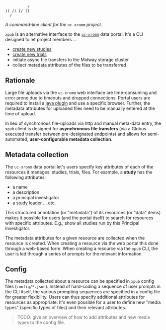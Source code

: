               / 
    )( /) (/ () 
      /       

*A command-line client for the `uc-xromm` project.*

`xpub` is an alternative interface to the [`uc-xromm`](http://xromm.rcc.uchicago.edu/) data portal.  It's a CLI designed to let project members ...

* [create new studies](https://wiki.brown.edu/confluence/display/ctx/How+to+Create+a+New+Study)
* [create new trials](https://wiki.brown.edu/confluence/display/ctx/How+to+Create+Trials)
* initiate async file transfers to the Midway storage cluster
* collect metadata attributes of the files to be transferred


## Rationale

Large file uploads via the `uc-xromm` web interface are time-consuming and
error prone due to timeouts and dropped connections.  Portal users are required to install a [java plugin](https://wiki.brown.edu/confluence/display/ctx/How+to+upload+files) and use a specific browser.  Further, the metadata attributes for uploaded files need to be manually entered at the time of upload.

In lieu of synchronous file-uploads via http and manual meta-data entry, the `xpub` client is designed for **asynchronous file transfers** (via a Globus executed transfer between pre-designated endpoints) and allows for semi-automated, **user-configurable metadata collection**.


## Metadata collection

The `uc-xromm` data portal let's users specify key attributes of each of the resources it manages: studies, trials, files.  For example, a **study** has the following attributes:

* a name
* a description
* a principal investigator
* a study leader
... etc.

This structured annotation (or "metadata") of its resources (or "data" items) makes it possible for users (and the portal itself) to search for resources with specific attributes.  E.g., show all studies run by this Principal Investigator.

The metadata attributes for a given resource are collected when the resource is created.  When creating a resource via the web portal this done through a web-based form.  When creating a resource via the `xpub` CLI, the user is led through a series of prompts for the relevant information.


## Config

The metadata collected about a resource can be specified in `xpub` config
files (`config/*.json`).  Instead of hard-coding a sequence of user prompts in the CLI itself, the various prompting sequences are specified in a config file for greater flexibility.  Users can thus specify additional attributes for resources as appropriate.  It's even possible for a user to define new "media types" (specific types of files) and their relevant attributes.

> TODO: give an overview of how to add attributes and new media types to the
> config file.
